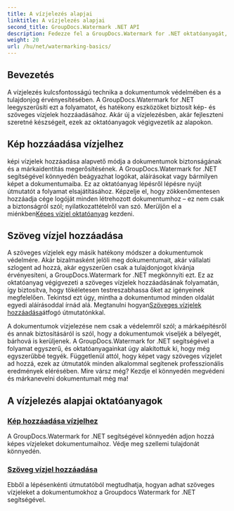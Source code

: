 ```yaml
---
title: A vízjelezés alapjai
linktitle: A vízjelezés alapjai
second_title: GroupDocs.Watermark .NET API
description: Fedezze fel a GroupDocs.Watermark for .NET oktatóanyagát, amellyel könnyedén adhat hozzá kép- és szöveges vízjeleket. Védje meg dokumentumait ezekkel a könnyen követhető útmutatókkal.
weight: 20
url: /hu/net/watermarking-basics/
---
```

## Bevezetés
A vízjelezés kulcsfontosságú technika a dokumentumok védelmében és a tulajdonjog érvényesítésében. A GroupDocs.Watermark for .NET leegyszerűsíti ezt a folyamatot, és hatékony eszközöket biztosít kép- és szöveges vízjelek hozzáadásához. Akár új a vízjelezésben, akár fejleszteni szeretné készségeit, ezek az oktatóanyagok végigvezetik az alapokon.

## Kép hozzáadása vízjelhez

 képi vízjelek hozzáadása alapvető módja a dokumentumok biztonságának és a márkaidentitás megerősítésének. A GroupDocs.Watermark for .NET segítségével könnyedén beágyazhat logókat, aláírásokat vagy bármilyen képet a dokumentumaiba. Ez az oktatóanyag lépésről lépésre nyújt útmutatót a folyamat elsajátításához. Képzelje el, hogy zökkenőmentesen hozzáadja cége logóját minden létrehozott dokumentumhoz – ez nem csak a biztonságról szól; nyilatkozattételről van szó. Merüljön el a miénkben[Képes vízjel oktatóanyag](./add-image-watermark/) kezdeni.

## Szöveg vízjel hozzáadása

 A szöveges vízjelek egy másik hatékony módszer a dokumentumok védelmére. Akár bizalmasként jelöli meg dokumentumait, akár vállalati szlogent ad hozzá, akár egyszerűen csak a tulajdonjogot kívánja érvényesíteni, a GroupDocs.Watermark for .NET megkönnyíti ezt. Ez az oktatóanyag végigvezeti a szöveges vízjelek hozzáadásának folyamatán, így biztosítva, hogy tökéletesen testreszabhassa őket az igényeinek megfelelően. Tekintsd ezt úgy, mintha a dokumentumod minden oldalát egyedi aláírásoddal írnád alá. Megtanulni hogyan[Szöveges vízjelek hozzáadása](./add-text-watermark/)átfogó útmutatónkkal.

A dokumentumok vízjelezése nem csak a védelemről szól; a márkaépítésről és annak biztosításáról is szól, hogy a dokumentumok viseljék a bélyegét, bárhová is kerüljenek. A GroupDocs.Watermark for .NET segítségével a folyamat egyszerű, és oktatóanyagainkat úgy alakítottuk ki, hogy még egyszerűbbé tegyék. Függetlenül attól, hogy képet vagy szöveges vízjelet ad hozzá, ezek az útmutatók minden alkalommal segítenek professzionális eredmények elérésében. Mire vársz még? Kezdje el könnyedén megvédeni és márkanevelni dokumentumait még ma!

## A vízjelezés alapjai oktatóanyagok
### [Kép hozzáadása vízjelhez](./add-image-watermark/)
A GroupDocs.Watermark for .NET segítségével könnyedén adjon hozzá képes vízjeleket dokumentumaihoz. Védje meg szellemi tulajdonát könnyedén.
### [Szöveg vízjel hozzáadása](./add-text-watermark/)
Ebből a lépésenkénti útmutatóból megtudhatja, hogyan adhat szöveges vízjeleket a dokumentumokhoz a Groupdocs Watermark for .NET segítségével.